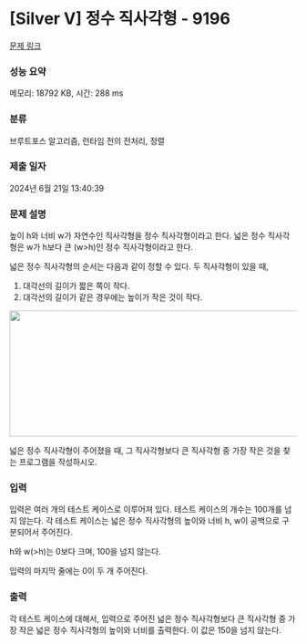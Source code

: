 # [Silver V] 정수 직사각형 - 9196 

[문제 링크](https://www.acmicpc.net/problem/9196) 

### 성능 요약

메모리: 18792 KB, 시간: 288 ms

### 분류

브루트포스 알고리즘, 런타임 전의 전처리, 정렬

### 제출 일자

2024년 6월 21일 13:40:39

### 문제 설명

<p>높이 h와 너비 w가 자연수인 직사각형을 정수 직사각형이라고 한다. 넓은 정수 직사각형은 w가 h보다 큰 (w>h)인 정수 직사각형이라고 한다.</p>

<p>넓은 정수 직사각형의 순서는 다음과 같이 정할 수 있다. 두 직사각형이 있을 때, </p>

<ol>
	<li>대각선의 길이가 짧은 쪽이 작다.</li>
	<li>대각선의 길이가 같은 경우에는 높이가 작은 것이 작다.</li>
</ol>

<p><img alt="" src="https://www.acmicpc.net/upload/images/rect.png" style="height:221px; width:600px"></p>

<p>넓은 정수 직사각형이 주어졌을 때, 그 직사각형보다 큰 직사각형 중 가장 작은 것을 찾는 프로그램을 작성하시오.</p>

### 입력 

 <p>입력은 여러 개의 테스트 케이스로 이루어져 있다. 테스트 케이스의 개수는 100개를 넘지 않는다. 각 테스트 케이스는 넓은 정수 직사각형의 높이와 너비 h, w이 공백으로 구분되어서 주어진다.</p>

<p>h와 w(>h)는 0보다 크며, 100을 넘지 않는다.</p>

<p>입력의 마지막 줄에는 0이 두 개 주어진다.</p>

### 출력 

 <p>각 테스트 케이스에 대해서, 입력으로 주어진 넓은 정수 직사각형보다 큰 직사각형 중 가장 작은 넓은 정수 직사각형의 높이와 너비를 출력한다. 이 값은 150을 넘지 않는다.</p>

